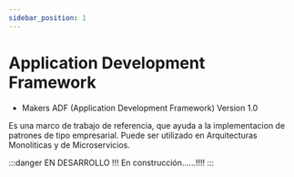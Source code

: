 ```yaml
---
sidebar_position: 1
---
```


# Application Development Framework

 * Makers ADF (Application Development Framework) Version 1.0
 
Es una marco de trabajo de referencia, que ayuda a la implementacion de patrones de tipo
empresarial. Puede ser utilizado en Arquitecturas Monoliticas y de Microservicios.

:::danger EN DESARROLLO !!!
En construcción......!!!!
:::
